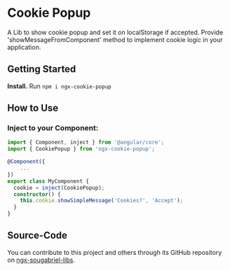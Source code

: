 # Cookie Popup

A Lib to show cookie popup and set it on localStorage if accepted. Provide 'showMessageFromComponent' method to implement cookie logic in your application.

## Getting Started

**Install.** Run `npm i ngx-cookie-popup`

## How to Use

### Inject to your Component:

```typescript
import { Component, inject } from '@angular/core';
import { CookiePopup } from 'ngx-cookie-popup';

@Component({
	...
})
export class MyComponent {
  cookie = inject(CookiePopup);
  constructor() {
    this.cookie.showSimpleMessage('Cookies?', 'Accept');
  }
}
```

## Source-Code

You can contribute to this project and others through its GitHub repository on [ngx-sougabriel-libs](https://github.com/sougabriel/ngx-sougabriel-libs.git).
